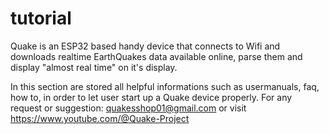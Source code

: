 # tutorial

Quake is an ESP32 based handy device that connects to Wifi and downloads realtime EarthQuakes data available online, parse them and display "almost real time" on it's display.

In this section are stored all helpful informations such as usermanuals, faq, how to, in order to let user start up a Quake device properly.
For any request or suggestion: quakesshop01@gmail.com or visit https://www.youtube.com/@Quake-Project
